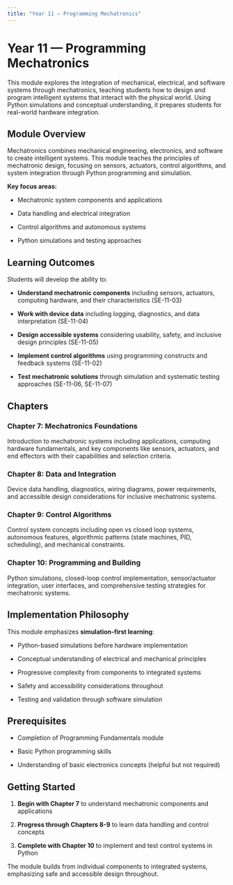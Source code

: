```yaml
---
title: "Year 11 — Programming Mechatronics"
---
```


# Year 11 — Programming Mechatronics

This module explores the integration of mechanical, electrical, and software systems through mechatronics, teaching students how to design and program intelligent systems that interact with the physical world. Using Python simulations and conceptual understanding, it prepares students for real-world hardware integration.

## Module Overview

Mechatronics combines mechanical engineering, electronics, and software to create intelligent systems. This module teaches the principles of mechatronic design, focusing on sensors, actuators, control algorithms, and system integration through Python programming and simulation.

**Key focus areas:**

- Mechatronic system components and applications

- Data handling and electrical integration

- Control algorithms and autonomous systems

- Python simulations and testing approaches

## Learning Outcomes

Students will develop the ability to:

- **Understand mechatronic components** including sensors, actuators, computing hardware, and their characteristics (SE-11-03)

- **Work with device data** including logging, diagnostics, and data interpretation (SE-11-04)

- **Design accessible systems** considering usability, safety, and inclusive design principles (SE-11-05)

- **Implement control algorithms** using programming constructs and feedback systems (SE-11-02)

- **Test mechatronic solutions** through simulation and systematic testing approaches (SE-11-06, SE-11-07)

## Chapters

### Chapter 7: Mechatronics Foundations

Introduction to mechatronic systems including applications, computing hardware fundamentals, and key components like sensors, actuators, and end effectors with their capabilities and selection criteria.

### Chapter 8: Data and Integration

Device data handling, diagnostics, wiring diagrams, power requirements, and accessible design considerations for inclusive mechatronic systems.

### Chapter 9: Control Algorithms

Control system concepts including open vs closed loop systems, autonomous features, algorithmic patterns (state machines, PID, scheduling), and mechanical constraints.

### Chapter 10: Programming and Building

Python simulations, closed-loop control implementation, sensor/actuator integration, user interfaces, and comprehensive testing strategies for mechatronic systems.

## Implementation Philosophy

This module emphasizes **simulation-first learning**:

- Python-based simulations before hardware implementation

- Conceptual understanding of electrical and mechanical principles

- Progressive complexity from components to integrated systems

- Safety and accessibility considerations throughout

- Testing and validation through software simulation

## Prerequisites

- Completion of Programming Fundamentals module

- Basic Python programming skills

- Understanding of basic electronics concepts (helpful but not required)

## Getting Started

1. **Begin with Chapter 7** to understand mechatronic components and applications

2. **Progress through Chapters 8-9** to learn data handling and control concepts

3. **Complete with Chapter 10** to implement and test control systems in Python

The module builds from individual components to integrated systems, emphasizing safe and accessible design throughout.
